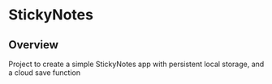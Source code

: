 # StickyNotes

## Overview
Project to create a simple StickyNotes app with persistent local storage, and a cloud save function